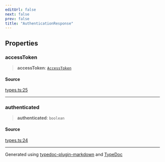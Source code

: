 ```yaml
---
editUrl: false
next: false
prev: false
title: "AuthenticationResponse"
---
```


## Properties

### accessToken

> **accessToken**: [`AccessToken`](/api/interfaces/accesstoken/)

#### Source

[types.ts:25](https://github.com/fostertheweb/spotify-web-sdk/blob/8d95f4b/src/types.ts#L25)

***

### authenticated

> **authenticated**: `boolean`

#### Source

[types.ts:24](https://github.com/fostertheweb/spotify-web-sdk/blob/8d95f4b/src/types.ts#L24)

***

Generated using [typedoc-plugin-markdown](https://www.npmjs.com/package/typedoc-plugin-markdown) and [TypeDoc](https://typedoc.org/)

